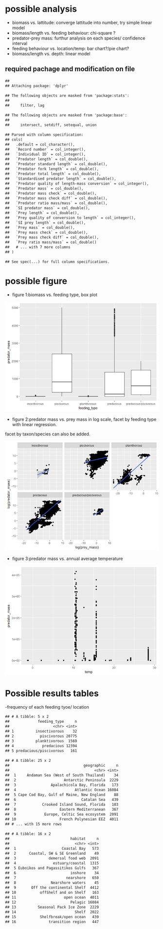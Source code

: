 possible analysis
=================

-   biomass vs. lattitude: converge lattitude into number, try simple
    linear model
-   biomass/length vs. feeding behaviour: chi-square ?
-   predator-prey mass: furthur analysis on each species/ confidence
    interval
-   feeding behaviour vs. location/temp: bar chart?/pie chart?
-   biomass/length vs. depth: linear model

required pachage and modification on file
-----------------------------------------

    ## 
    ## Attaching package: 'dplyr'

    ## The following objects are masked from 'package:stats':
    ## 
    ##     filter, lag

    ## The following objects are masked from 'package:base':
    ## 
    ##     intersect, setdiff, setequal, union

    ## Parsed with column specification:
    ## cols(
    ##   .default = col_character(),
    ##   `Record number` = col_integer(),
    ##   `Individual ID` = col_integer(),
    ##   `Predator length` = col_double(),
    ##   `Predator standard length` = col_double(),
    ##   `Predator fork length` = col_double(),
    ##   `Predator total length` = col_double(),
    ##   `Standardised predator length` = col_double(),
    ##   `Predator quality of length-mass conversion` = col_integer(),
    ##   `Predator mass` = col_double(),
    ##   `Predator mass check` = col_double(),
    ##   `Predator mass check diff` = col_double(),
    ##   `Predator ratio mass/mass` = col_double(),
    ##   `SI predator mass` = col_double(),
    ##   `Prey length` = col_double(),
    ##   `Prey quality of conversion to length` = col_integer(),
    ##   `SI prey length` = col_double(),
    ##   `Prey mass` = col_double(),
    ##   `Prey mass check` = col_double(),
    ##   `Prey mass check diff` = col_double(),
    ##   `Prey ratio mass/mass` = col_double()
    ##   # ... with 7 more columns
    ## )

    ## See spec(...) for full column specifications.

possible figure
===============

-   figure 1:biomass vs. feeding type, box plot

![](analysis-plan_files/figure-markdown_strict/unnamed-chunk-4-1.png)

-   figure 2:predator mass vs. prey mass in log scale, facet by feeding
    type with linear regression.

facet by taxon/species can also be added.

![](analysis-plan_files/figure-markdown_strict/unnamed-chunk-5-1.png)

-   figure 3:predator mass vs. annual average temperature

![](analysis-plan_files/figure-markdown_strict/unnamed-chunk-6-1.png)

Possible results tables
=======================

-frequency of each feeding tyoe/ location

    ## # A tibble: 5 x 2
    ##             feeding_type     n
    ##                    <chr> <int>
    ## 1          insectivorous    32
    ## 2            piscivorous 20775
    ## 3          planktivorous  1569
    ## 4             predacious 12394
    ## 5 predacious/piscivorous   161

    ## # A tibble: 25 x 2
    ##                                  geographic     n
    ##                                       <chr> <int>
    ##  1     Andaman Sea (West of South Thailand)    34
    ##  2                      Antarctic Peninsula  2229
    ##  3                Apalachicola Bay, Florida   173
    ##  4                           Atlantic Ocean 16084
    ##  5 Cape Cod Bay, Gulf of Maine, New England    88
    ##  6                              Catalan Sea   439
    ##  7            Crooked Island Sound, Florida   103
    ##  8                    Eastern Mediterranean   367
    ##  9             Europe, Celtic Sea ecosystem  2091
    ## 10                    French Polynesian EEZ  4011
    ## # ... with 15 more rows

    ## # A tibble: 16 x 2
    ##                            habitat     n
    ##                              <chr> <int>
    ##  1                     Coastal Bay   573
    ##  2      Coastal, SW & SE Greenland    49
    ##  3               demersal food web  2091
    ##  4                 estuary/coastal  1315
    ##  5 Euboikos and Pagassitikos Gulfs   367
    ##  6                         inshore    34
    ##  7                       nearshore   650
    ##  8                Nearshore waters    45
    ##  9       Off the continental Shelf  4412
    ## 10           offShelf and on Shelf   163
    ## 11                      open ocean  4011
    ## 12                         Pelagic 16084
    ## 13          Seasonal Pack Ice Zone  2229
    ## 14                           Shelf  2022
    ## 15           Shelfbreak/open ocean   439
    ## 16               transition region   447
